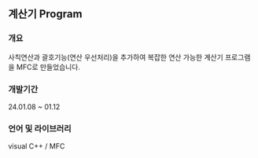 ## 계산기 Program
### 개요
사칙연산과 괄호기능(연산 우선처리)을 추가하여 복잡한 연산 가능한 계산기 프로그램을 MFC로 만들었습니다.

### 개발기간
24.01.08 ~ 01.12

### 언어 및 라이브러리
visual C++ / MFC
